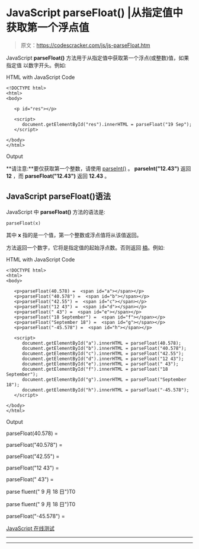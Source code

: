 # JavaScript parseFloat() |从指定值中获取第一个浮点值

> 原文：<https://codescracker.com/js/js-parseFloat.htm>

JavaScript **parseFloat()** 方法用于从指定值中获取第一个浮点(或整数)值，如果指定值 以数字开头。例如:

HTML with JavaScript Code

```
<!DOCTYPE html>
<html>
<body>

   <p id="res"></p>

   <script>
      document.getElementById("res").innerHTML = parseFloat("19 Sep");
   </script>

</body>
</html>
```

Output

**请注意:**要仅获取第一个整数，请使用 [parseInt()](/js/js-parseInt.htm) 。 **parseInt("12.43")** 返回 **12** ，而 **parseFloat("12.43")** 返回 **12.43** 。

## JavaScript parseFloat()语法

JavaScript 中 **parseFloat()** 方法的语法是:

```
parseFloat(x)
```

其中 **x** 指的是一个值，第一个整数或浮点值将从该值返回。

方法返回一个数字，它将是指定值的起始浮点数。否则返回 [楠](/js/js-NaN-isNaN.htm)。例如:

HTML with JavaScript Code

```
<!DOCTYPE html>
<html>
<body>

   <p>parseFloat(40.578) =  <span id="a"></span></p>
   <p>parseFloat("40.578") =  <span id="b"></span></p>
   <p>parseFloat("42.55") =  <span id="c"></span></p>
   <p>parseFloat("12 43") =  <span id="d"></span></p>
   <p>parseFloat(" 43") =  <span id="e"></span></p>
   <p>parseFloat("18 September") =  <span id="f"></span></p>
   <p>parseFloat("September 18") =  <span id="g"></span></p>
   <p>parseFloat("-45.578") =  <span id="h"></span></p>

   <script>
      document.getElementById("a").innerHTML = parseFloat(40.578);
      document.getElementById("b").innerHTML = parseFloat("40.578");
      document.getElementById("c").innerHTML = parseFloat("42.55");
      document.getElementById("d").innerHTML = parseFloat("12 43");
      document.getElementById("e").innerHTML = parseFloat(" 43");
      document.getElementById("f").innerHTML = parseFloat("18 September");
      document.getElementById("g").innerHTML = parseFloat("September 18");
      document.getElementById("h").innerHTML = parseFloat("-45.578");
   </script>

</body>
</html>
```

Output

parseFloat(40.578) =

parseFloat("40.578") =

parseFloat("42.55") =

parseFloat("12 43") =

parseFloat(" 43") =

parse fluent(" 9 月 18 日")T0

parse fluent(" 9 月 18 日")T0

parseFloat("-45.578") =

[JavaScript 在线测试](/exam/showtest.php?subid=6)

* * *

* * *